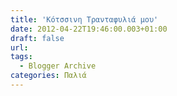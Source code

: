 ```yaml
---
title: 'Κότσσινη Τρανταφυλιά μου'
date: 2012-04-22T19:46:00.003+01:00
draft: false
url: 
tags:
  - Blogger Archive
categories: Παλιά
---
```


